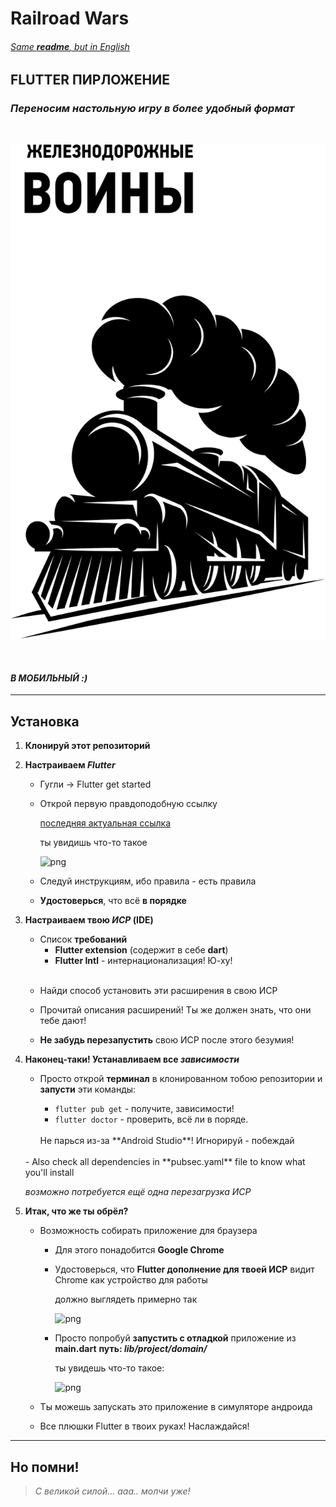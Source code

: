 # **Railroad Wars**

###### [Same **readme**, but in English](./readme_en.md)

## **FLUTTER ПИРЛОЖЕНИЕ**

### *Переносим настольную игру в более удобный формат*

</br>

![logo.svg](./assets/svg/logo_white.svg)

</br>

#### *В МОБИЛЬНЫЙ :)*

---

## **Установка**

1. **Клонируй этот репозиторий**

2. **Настраиваем *Flutter***
   - Гугли -> Flutter get started
   - Открой первую правдоподобную ссылку

     [последняя актуальная ссылка](https://flutter.dev/docs/get-started/install)

     ты увидишь что-то такое

     ![png](https://i.imgur.com/2Td2PAf.png)


   - Следуй инструкциям, ибо правила - есть правила
   - **Удостоверься**, что всё **в порядке**

3. **Настраиваем твою *ИСР* (IDE)**

   - Список **требований**
      + **Flutter extension** (содержит в себе **dart**)
      + **Flutter Intl** - интернационализация! Ю-ху!

   </br>

   - Найди способ установить эти расширения в свою ИСР

   - Прочитай описания расширений! Ты же должен знать, что они тебе дают!

   - **Не забудь перезапустить** свою ИСР после этого безумия!

4. **Наконец-таки! Устанавливаем все *зависимости***

   - Просто открой **терминал** в клонированном тобою репозитории и **запусти** эти команды:

      + `flutter pub get` - получите, зависимости!
      + `flutter doctor` - проверить, всё ли в поряде.
      </br>
      Не парься из-за **Android Studio**! Игнорируй - побеждай
   </br>
   - Also check all dependencies in **pubsec.yaml** file to know what you'll install

      *возможно потребуется ещё одна перезагрузка ИСР*

5. **Итак, что же ты обрёл?**

   - Возможность собирать приложение для браузера

      + Для этого понадобится **Google Chrome**

      + Удостоверься, что **Flutter дополнение для твоей ИСР** видит Chrome как устройство для работы

         должно выглядеть примерно так

         ![png](https://i.imgur.com/HX6TU2Q.png)

      + Просто попробуй **запустить с отладкой** приложение из **main.dart** **путь: *lib/project/domain/***

         ты увидешь что-то такое:

         ![png](https://i.imgur.com/EaSiRXm.png)

   - Ты можешь запускать это приложение в симуляторе андроида
   - Все плюшки Flutter в твоих руках! Наслаждайся!

---

## **Но помни!**

> *С великой силой... ааа.. молчи уже!*
